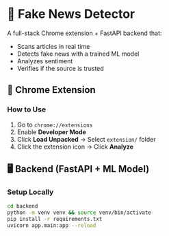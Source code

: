 # 🧠 Fake News Detector

A full-stack Chrome extension + FastAPI backend that:
- Scans articles in real time
- Detects fake news with a trained ML model
- Analyzes sentiment
- Verifies if the source is trusted

## 🧩 Chrome Extension

### How to Use
1. Go to `chrome://extensions`
2. Enable **Developer Mode**
3. Click **Load Unpacked** → Select `extension/` folder
4. Click the extension icon → Click **Analyze**

## 🖥 Backend (FastAPI + ML Model)

### Setup Locally
```bash
cd backend
python -m venv venv && source venv/bin/activate
pip install -r requirements.txt
uvicorn app.main:app --reload

